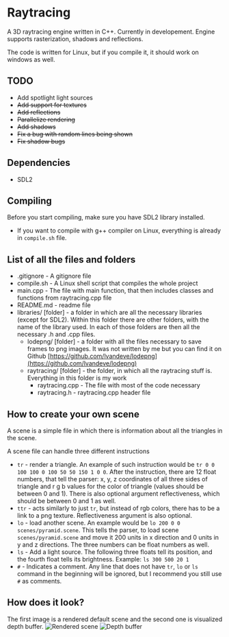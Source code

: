 # Raytracing

A 3D raytracing engine written in C++.
Currently in developement.
Engine supports rasterization, shadows and reflections.

The code is written for Linux, but if you compile it, it should work on windows as well.

## TODO
* Add spotlight light sources
* ~~Add support for textures~~
* ~~Add reflections~~
* ~~Parallelize rendering~~
* ~~Add shadows~~
* ~~Fix a bug with random lines being shown~~
* ~~Fix shadow bugs~~

## Dependencies
* SDL2

## Compiling
Before you start compiling, make sure you have SDL2 library installed.

* If you want to compile with g++ compiler on Linux, everything is already in `compile.sh` file.

## List of all the files and folders
* .gitignore - A gitignore file
* compile.sh - A Linux shell script that compiles the whole project
* main.cpp - The file with main function, that then includes classes and functions from raytracing.cpp file
* README.md - readme file
* libraries/ [folder] - a folder in which are all the necessary libraries (except for SDL2). Within this folder there are other folders, with the name of the library used. In each of those folders are then all the necessary .h and .cpp files.
  * lodepng/ [folder] - a folder with all the files necessary to save frames to png images. It was not written by me but you can find it on Github [https://github.com/lvandeve/lodepng](https://github.com/lvandeve/lodepng)
  * raytracing/ [folder] - the folder, in which all the raytracing stuff is. Everything in this folder is my work
    * raytracing.cpp - The file with most of the code necessary
    * raytracing.h - raytracing.cpp header file

## How to create your own scene

A scene is a simple file in which there is information about all the triangles in the scene.

A scene file can handle three different instructions
* `tr` - render a triangle. An example of such instruction would be `tr 0 0 100 100 0 100 50 50 150 1 0 0`. After the instruction, there are 12 float numbers, that tell the parser: x, y, z coordinates of all three sides of triangle and r g b values for the color of triangle (values should be between 0 and 1). There is also optional argument reflectiveness, which should be between 0 and 1 as well.
* `ttr` - acts similarly to just `tr`, but instead of rgb colors, there has to be a link to a png texture. Reflectiveness argument is also optional.
* `lo` - load another scene. An example would be `lo 200 0 0 scenes/pyramid.scene`. This tells the parser, to load scene `scenes/pyramid.scene` and move it 200 units in x direction and 0 units in y and z directions. The three numbers can be float numbers as well.
* `ls` - Add a light source. The following three floats tell its position, and the fourth float tells its brightness. Example: `ls 300 500 20 1`
* `#` - Indicates a comment. Any line that does not have `tr`, `lo` or `ls` command in the beginning will be ignored, but I recommend you still use `#` as comments.

## How does it look?

The first image is a rendered default scene and the second one is visualized depth buffer.
![Rendered scene](https://i.imgur.com/Mf7az6c.png)
![Depth buffer](https://i.imgur.com/aM2qoSp.png)
